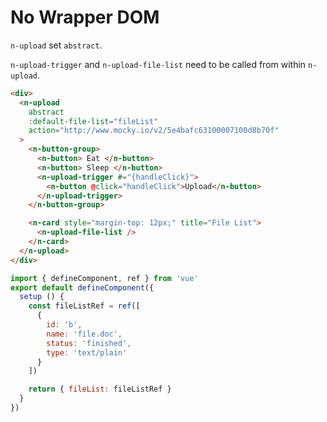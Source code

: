 # No Wrapper DOM

`n-upload` set `abstract`.

`n-upload-trigger` and `n-upload-file-list` need to be called from within `n-upload`.

```html
<div>
  <n-upload
    abstract
    :default-file-list="fileList"
    action="http://www.mocky.io/v2/5e4bafc63100007100d8b70f"
  >
    <n-button-group>
      <n-button> Eat </n-button>
      <n-button> Sleep </n-button>
      <n-upload-trigger #="{handleClick}">
        <n-button @click="handleClick">Upload</n-button>
      </n-upload-trigger>
    </n-button-group>

    <n-card style="margin-top: 12px;" title="File List">
      <n-upload-file-list />
    </n-card>
  </n-upload>
</div>
```

```js
import { defineComponent, ref } from 'vue'
export default defineComponent({
  setup () {
    const fileListRef = ref([
      {
        id: 'b',
        name: 'file.doc',
        status: 'finished',
        type: 'text/plain'
      }
    ])

    return { fileList: fileListRef }
  }
})
```
